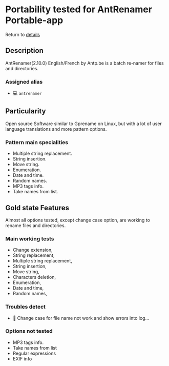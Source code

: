 Portability tested for AntRenamer Portable-app
===============================================

Return to [details](https://github.com/marchandd/term_ssh_wine_portableapps/blob/master/docs/summary.md "Summary")

Description
-----------

AntRenamer(2.10.0) English/French by Antp.be is a batch re-namer for files 
and directories.

### Assigned alias ###
- :computer: `antrenamer`

Particularity
-------------

Open source Software similar to Gprename on Linux, but with a lot of user 
language translations and more pattern options.

### Pattern main specialities ###
- Multiple string replacement.
- String insertion.
- Move string.
- Enumeration.
- Date and time.
- Random names.
- MP3 tags info.
- Take names from list.

Gold state Features
-------------------

Almost all options tested, except change case option, are working to 
rename files and directories.

### Main working tests ###
- Change extension,
- String replacement,
- Multiple string replacement,
- String insertion,
- Move string,
- Characters deletion,
- Enumeration,
- Date and time,
- Random names,

### Troubles detect ###
- :full_moon_with_face: Change case for file name not work and show errors into 
log...

### Options not tested ###
- MP3 tags info.
- Take names from list
- Regular expressions
- EXIF info
